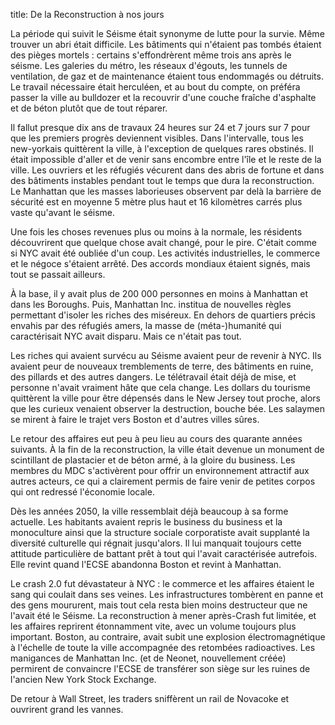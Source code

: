 title: De la Recon&shy;stru&shy;ction à nos jours

La période qui suivit le Séisme était synonyme de lutte pour la survie. Même trouver un abri était difficile. Les bâtiments qui n'étaient pas tombés étaient des pièges mortels : certains s'effondrèrent même trois ans après le séisme. Les galeries du métro, les réseaux d'égouts, les tunnels de ventilation, de gaz et de maintenance étaient tous endommagés ou détruits. Le travail nécessaire était herculéen, et au bout du compte, on préféra passer la ville au bulldozer et la recouvrir d'une couche fraîche d'asphalte et de béton plutôt que de tout réparer.

Il fallut presque dix ans de travaux 24 heures sur 24 et 7 jours sur 7 pour que les premiers progrès deviennent visibles. Dans l'intervalle, tous les new-yorkais quittèrent la ville, à l'exception de quelques rares obstinés. Il était impossible d'aller et de venir sans encombre entre l'île et le reste de la ville. Les ouvriers et les réfugiés vécurent dans des abris de fortune et dans des bâtiments instables pendant tout le temps que dura la reconstruction. Le Manhattan que les masses laborieuses observent par delà la barrière de sécurité est en moyenne 5 mètre plus haut et 16 kilomètres carrés plus vaste qu'avant le séisme.

Une fois les choses revenues plus ou moins à la normale, les résidents découvrirent que quelque chose avait changé, pour le pire. C'était comme si NYC avait été oubliée d'un coup. Les activités industrielles, le commerce et le négoce s'étaient arrêté. Des accords mondiaux étaient signés, mais tout se passait ailleurs. 

À la base, il y avait plus de 200 000 personnes en moins à Manhattan et dans les Boroughs. Puis, Manhattan Inc. institua de nouvelles règles permettant d'isoler les riches des miséreux. En dehors de quartiers précis envahis par des réfugiés amers, la masse de (méta-)humanité qui caractérisait NYC avait disparu. Mais ce n'était pas tout.

Les riches qui avaient survécu au Séisme avaient peur de revenir à NYC. Ils avaient peur de nouveaux tremblements de terre, des bâtiments en ruine, des pillards et des autres dangers. Le télétravail était déjà de mise, et personne n'avait vraiment hâte que cela change. Les dollars du tourisme quittèrent la ville pour être dépensés dans le New Jersey tout proche, alors que les curieux venaient observer la destruction, bouche bée. Les salaymen se mirent à faire le trajet vers Boston et d'autres villes sûres.

Le retour des affaires eut peu à peu lieu au cours des quarante années suivants. À la fin de la reconstruction, la ville était devenue un monument de scintillant de plastacier et de béton armé, à la gloire du business. Les membres du MDC s'activèrent pour offrir un environnement attractif aux autres acteurs, ce qui a clairement permis de faire venir de petites corpos qui ont redressé l'économie locale.

Dès les années 2050, la ville ressemblait déjà beaucoup à sa forme actuelle. Les habitants avaient repris le business du business et la monoculture ainsi que la structure sociale corporatiste avait supplanté la diversité culturelle qui régnait jusqu'alors. Il lui manquait toujours cette attitude particulière de battant prêt à tout qui l'avait caractérisée autrefois. Elle revint quand l'ECSE abandonna Boston et revint à Manhattan. 

Le crash 2.0 fut dévastateur à NYC : le commerce et les affaires étaient le sang qui coulait dans ses veines. Les infrastructures tombèrent en panne et des gens moururent, mais tout cela resta bien moins destructeur que ne l'avait été le Séisme. La reconstruction à mener après-Crash fut limitée, et les affaires reprirent étonnamment vite, avec un volume toujours plus important. Boston, au contraire, avait subit une explosion électromagnétique à l'échelle de toute la ville accompagnée des retombées radioactives. Les manigances de Manhattan Inc. (et de Neonet, nouvellement créée) permirent de convaincre l'ECSE de transférer son siège sur les ruines de l'ancien New York Stock Exchange.

De retour à Wall Street, les traders sniffèrent un rail de Novacoke et ouvrirent grand les vannes.
